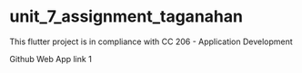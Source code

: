 # unit_7_assignment_taganahan

This flutter project is in compliance with CC 206 - Application Development 

Github Web App link 1
